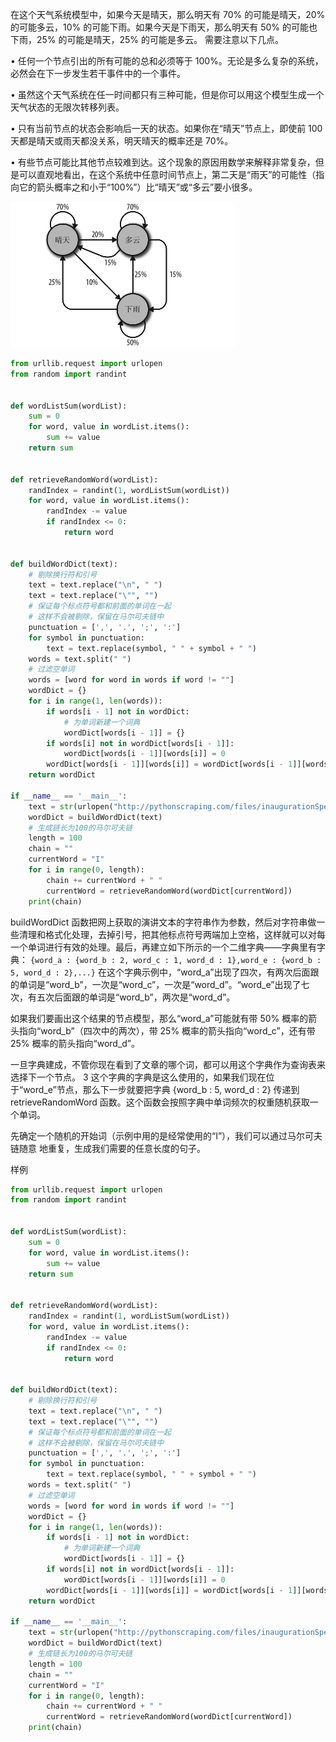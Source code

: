 在这个天气系统模型中，如果今天是晴天，那么明天有 70% 的可能是晴天，20% 的可能多云，10% 的可能下雨。如果今天是下雨天，那么明天有 50% 的可能也下雨，25% 的可能是晴天，25% 的可能是多云。
需要注意以下几点。

• 任何一个节点引出的所有可能的总和必须等于 100%。无论是多么复杂的系统，必然会在下一步发生若干事件中的一个事件。

• 虽然这个天气系统在任一时间都只有三种可能，但是你可以用这个模型生成一个天气状态的无限次转移列表。

• 只有当前节点的状态会影响后一天的状态。如果你在“晴天”节点上，即使前 100 天都是晴天或雨天都没关系，明天晴天的概率还是 70%。

• 有些节点可能比其他节点较难到达。这个现象的原因用数学来解释非常复杂，但是可以直观地看出，在这个系统中任意时间节点上，第二天是“雨天”的可能性（指向它的箭头概率之和小于“100%”）比“晴天”或“多云”要小很多。

![马尔可夫模型图](.\img\马尔可夫模型图.png)

```python
from urllib.request import urlopen
from random import randint


def wordListSum(wordList):
    sum = 0
    for word, value in wordList.items():
        sum += value
    return sum


def retrieveRandomWord(wordList):
    randIndex = randint(1, wordListSum(wordList))
    for word, value in wordList.items():
        randIndex -= value
        if randIndex <= 0:
            return word


def buildWordDict(text):
    # 剔除换行符和引号
    text = text.replace("\n", " ")
    text = text.replace("\"", "")
    # 保证每个标点符号都和前面的单词在一起
    # 这样不会被剔除，保留在马尔可夫链中
    punctuation = [',', '.', ';', ':']
    for symbol in punctuation:
        text = text.replace(symbol, " " + symbol + " ")
    words = text.split(" ")
    # 过滤空单词
    words = [word for word in words if word != ""]
    wordDict = {}
    for i in range(1, len(words)):
        if words[i - 1] not in wordDict:
            # 为单词新建一个词典
            wordDict[words[i - 1]] = {}
        if words[i] not in wordDict[words[i - 1]]:
            wordDict[words[i - 1]][words[i]] = 0
        wordDict[words[i - 1]][words[i]] = wordDict[words[i - 1]][words[i]] + 1
    return wordDict

if __name__ == '__main__':
    text = str(urlopen("http://pythonscraping.com/files/inaugurationSpeech.txt").read(), 'utf-8')
    wordDict = buildWordDict(text)
    # 生成链长为100的马尔可夫链
    length = 100
    chain = ""
    currentWord = "I"
    for i in range(0, length):
        chain += currentWord + " "
        currentWord = retrieveRandomWord(wordDict[currentWord])
    print(chain)

```

buildWordDict 函数把网上获取的演讲文本的字符串作为参数，然后对字符串做一些清理和格式化处理，去掉引号，把其他标点符号两端加上空格，这样就可以对每一个单词进行有效的处理。最后，再建立如下所示的一个二维字典——字典里有字典：
`{word_a : {word_b : 2, word_c : 1, word_d : 1},word_e : {word_b : 5, word_d : 2},...}`
在这个字典示例中，“word_a”出现了四次，有两次后面跟的单词是“word_b”，一次是“word_c”，一次是“word_d”。“word_e”出现了七次，有五次后面跟的单词是“word_b”，两次是“word_d”。

如果我们要画出这个结果的节点模型，那么“word_a”可能就有带 50% 概率的箭头指向“word_b”（四次中的两次），带 25% 概率的箭头指向“word_c”，还有带 25% 概率的箭头指向“word_d”。

一旦字典建成，不管你现在看到了文章的哪个词，都可以用这个字典作为查询表来选择下一个节点。 3 这个字典的字典是这么使用的，如果我们现在位于“word_e”节点，那么下一步就要把字典 {word_b : 5, word_d : 2} 传递到 retrieveRandomWord 函数。这个函数会按照字典中单词频次的权重随机获取一个单词。

先确定一个随机的开始词（示例中用的是经常使用的“I”），我们可以通过马尔可夫链随意
地重复，生成我们需要的任意长度的句子。





样例

```python
from urllib.request import urlopen
from random import randint


def wordListSum(wordList):
    sum = 0
    for word, value in wordList.items():
        sum += value
    return sum


def retrieveRandomWord(wordList):
    randIndex = randint(1, wordListSum(wordList))
    for word, value in wordList.items():
        randIndex -= value
        if randIndex <= 0:
            return word


def buildWordDict(text):
    # 剔除换行符和引号
    text = text.replace("\n", " ")
    text = text.replace("\"", "")
    # 保证每个标点符号都和前面的单词在一起
    # 这样不会被剔除，保留在马尔可夫链中
    punctuation = [',', '.', ';', ':']
    for symbol in punctuation:
        text = text.replace(symbol, " " + symbol + " ")
    words = text.split(" ")
    # 过滤空单词
    words = [word for word in words if word != ""]
    wordDict = {}
    for i in range(1, len(words)):
        if words[i - 1] not in wordDict:
            # 为单词新建一个词典
            wordDict[words[i - 1]] = {}
        if words[i] not in wordDict[words[i - 1]]:
            wordDict[words[i - 1]][words[i]] = 0
        wordDict[words[i - 1]][words[i]] = wordDict[words[i - 1]][words[i]] + 1
    return wordDict

if __name__ == '__main__':
    text = str(urlopen("http://pythonscraping.com/files/inaugurationSpeech.txt").read(), 'utf-8')
    wordDict = buildWordDict(text)
    # 生成链长为100的马尔可夫链
    length = 100
    chain = ""
    currentWord = "I"
    for i in range(0, length):
        chain += currentWord + " "
        currentWord = retrieveRandomWord(wordDict[currentWord])
    print(chain)

```



